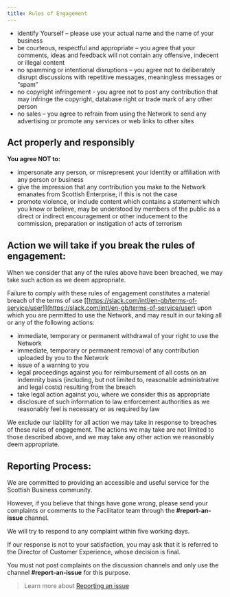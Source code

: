 ```yaml
---
title: Rules of Engagement
---
```



- identify Yourself – please use your actual name and the name of your business
- be courteous, respectful and appropriate – you agree that your comments, ideas and feedback will not contain any offensive, indecent or illegal content
- no spamming or intentional disruptions – you agree not to deliberately disrupt discussions with repetitive messages, meaningless messages or “spam”
- no copyright infringement - you agree not to post any contribution that may infringe the copyright, database right or trade mark of any other person
- no sales – you agree to refrain from using the Network to send any advertising or promote any services or web links to other sites


## Act properly and responsibly

**You agree NOT to:**

- impersonate any person, or misrepresent your identity or affiliation with any person or business
- give the impression that any contribution you make to the Network emanates from Scottish Enterprise, if this is not the case
- promote violence, or include content which contains a statement which you know or believe, may be understood by members of the public as a direct or indirect encouragement or other inducement to the commission, preparation or instigation of acts of terrorism

## Action we will take if you break the rules of engagement:

When we consider that any of the rules above have been breached, we may take such action as we deem appropriate.

Failure to comply with these rules of engagement constitutes a material breach of the terms of use [[https://slack.com/intl/en-gb/terms-of-service/user]](https://slack.com/intl/en-gb/terms-of-service/user) upon which you are permitted to use the Network, and may result in our taking all or any of the following actions:

- immediate, temporary or permanent withdrawal of your right to use the Network
- immediate, temporary or permanent removal of any contribution uploaded by you to the Network
- issue of a warning to you
- legal proceedings against you for reimbursement of all costs on an indemnity basis (including, but not limited to, reasonable administrative and legal costs) resulting from the breach
- take legal action against you, where we consider this as appropriate
- disclosure of such information to law enforcement authorities as we reasonably feel is necessary or as required by law

We exclude our liability for all action we may take in response to breaches of these rules of engagement. The actions we may take are not limited to those described above, and we may take any other action we reasonably deem appropriate.

## Reporting Process:

We are committed to providing an accessible and useful service for the Scottish Business community. 

However, if you believe that things have gone wrong, please send your complaints or comments to the Facilitator team through the **#report-an-issue** channel.

We will try to respond to any complaint within five working days.

If our response is not to your satisfaction, you may ask that it is referred to the Director of Customer Experience, whose decision is final.

You must not post complaints on the discussion channels and only use the channel **#report-an-issue** for this purpose.

> Learn more about [Reporting an issue](_docs/Report/report-an-issue.md)

